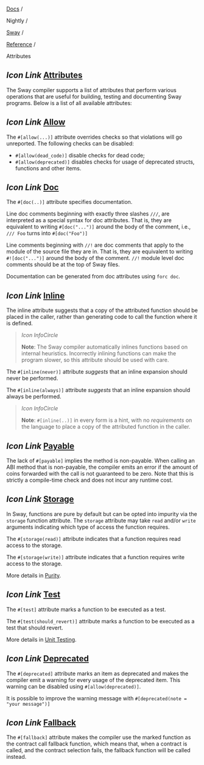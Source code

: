 [Docs](https://docs.fuel.network/) /

Nightly  /

[Sway](https://docs.fuel.network/docs/nightly/sway/) /

[Reference](https://docs.fuel.network/docs/nightly/sway/reference/) /

Attributes

## _Icon Link_ [Attributes](https://docs.fuel.network/docs/nightly/sway/reference/attributes/\#attributes)

The Sway compiler supports a list of attributes that perform various operations that are useful for building, testing and documenting Sway programs. Below is a list of all available attributes:

## _Icon Link_ [Allow](https://docs.fuel.network/docs/nightly/sway/reference/attributes/\#allow)

The `#[allow(...)]` attribute overrides checks so that violations will go unreported. The following checks can be disabled:

- `#[allow(dead_code)]` disable checks for dead code;
- `#[allow(deprecated)]` disables checks for usage of deprecated structs, functions and other items.

## _Icon Link_ [Doc](https://docs.fuel.network/docs/nightly/sway/reference/attributes/\#doc)

The `#[doc(..)]` attribute specifies documentation.

Line doc comments beginning with exactly three slashes `///`, are interpreted as a special syntax for doc attributes. That is, they are equivalent to writing `#[doc("...")]` around the body of the comment, i.e., `/// Foo` turns into `#[doc("Foo")]`

Line comments beginning with `//!` are doc comments that apply to the module of the source file they are in. That is, they are equivalent to writing `#![doc("...")]` around the body of the comment. `//!` module level doc comments should be at the top of Sway files.

Documentation can be generated from doc attributes using `forc doc`.

## _Icon Link_ [Inline](https://docs.fuel.network/docs/nightly/sway/reference/attributes/\#inline)

The inline attribute suggests that a copy of the attributed function should be placed in the caller, rather than generating code to call the function where it is defined.

> _Icon InfoCircle_
>
> **Note**: The Sway compiler automatically inlines functions based on internal heuristics. Incorrectly inlining functions can make the program slower, so this attribute should be used with care.

The `#[inline(never)]` attribute _suggests_ that an inline expansion should never be performed.

The `#[inline(always)]` attribute _suggests_ that an inline expansion should always be performed.

> _Icon InfoCircle_
>
> **Note**: `#[inline(..)]` in every form is a hint, with no _requirements_
> on the language to place a copy of the attributed function in the caller.

## _Icon Link_ [Payable](https://docs.fuel.network/docs/nightly/sway/reference/attributes/\#payable)

The lack of `#[payable]` implies the method is non-payable. When calling an ABI method that is non-payable, the compiler emits an error if the amount of coins forwarded with the call is not guaranteed to be zero. Note that this is strictly a compile-time check and does not incur any runtime cost.

## _Icon Link_ [Storage](https://docs.fuel.network/docs/nightly/sway/reference/attributes/\#storage)

In Sway, functions are pure by default but can be opted into impurity via the `storage` function attribute. The `storage` attribute may take `read` and/or `write` arguments indicating which type of access the function requires.

The `#[storage(read)]` attribute indicates that a function requires read access to the storage.

The `#[storage(write)]` attribute indicates that a function requires write access to the storage.

More details in [Purity](https://docs.fuel.network/docs/nightly/sway/blockchain-development/purity/).

## _Icon Link_ [Test](https://docs.fuel.network/docs/nightly/sway/reference/attributes/\#test)

The `#[test]` attribute marks a function to be executed as a test.

The `#[test(should_revert)]` attribute marks a function to be executed as a test that should revert.

More details in [Unit Testing](https://docs.fuel.network/docs/nightly/sway/testing/unit-testing/).

## _Icon Link_ [Deprecated](https://docs.fuel.network/docs/nightly/sway/reference/attributes/\#deprecated)

The `#[deprecated]` attribute marks an item as deprecated and makes the compiler emit a warning for every usage of the deprecated item. This warning can be disabled using `#[allow(deprecated)]`.

It is possible to improve the warning message with `#[deprecated(note = "your message")]`

## _Icon Link_ [Fallback](https://docs.fuel.network/docs/nightly/sway/reference/attributes/\#fallback)

The `#[fallback]` attribute makes the compiler use the marked function as the contract call fallback function, which means that, when a contract is called, and the contract selection fails, the fallback function will be called instead.